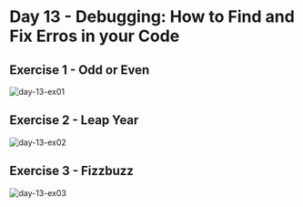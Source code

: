 # Day 13 - Debugging: How to Find and Fix Erros in your Code

## Exercise 1 - Odd or Even
![day-13-ex01](https://user-images.githubusercontent.com/67601521/174524054-7a211c9a-d1e5-4f53-bb86-a410e238c4de.PNG)

## Exercise 2 - Leap Year
![day-13-ex02](https://user-images.githubusercontent.com/67601521/174524105-de940c01-cef6-46bb-84cf-65fa582d71fc.PNG)

## Exercise 3 - Fizzbuzz
![day-13-ex03](https://user-images.githubusercontent.com/67601521/174524133-9b1e507a-5a8a-4501-ba8c-d6c496966f94.PNG)
